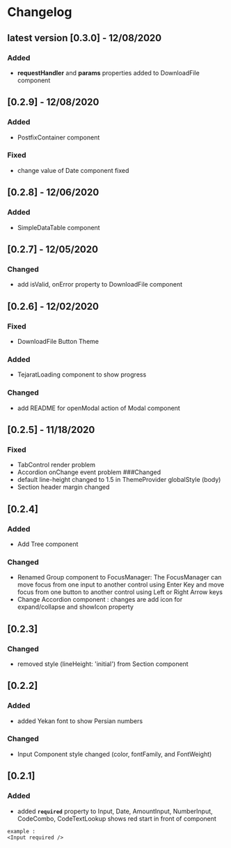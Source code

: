 # Changelog
## latest version [0.3.0] - 12/08/2020
### Added
- **requestHandler** and **params** properties added to DownloadFile component


## [0.2.9] - 12/08/2020
### Added
- PostfixContainer component

### Fixed
- change value of Date component fixed

## [0.2.8] - 12/06/2020
### Added
- SimpleDataTable component

## [0.2.7] - 12/05/2020
### Changed
- add isValid, onError property to DownloadFile component

## [0.2.6] - 12/02/2020
### Fixed
- DownloadFile Button Theme

### Added
- TejaratLoading component to show progress  

### Changed
- add README for openModal action of Modal component

## [0.2.5] - 11/18/2020
### Fixed
- TabControl render problem  
- Accordion onChange event problem
###Changed
- default line-height changed to 1.5 in ThemeProvider globalStyle (body)
- Section header margin changed

## [0.2.4]
### Added
- Add Tree component
### Changed
- Renamed Group component to FocusManager: The FocusManager can move focus from one input to another control using Enter Key and move focus from one button to another control using Left or Right Arrow keys
- Change Accordion component : changes are add icon for expand/collapse and showIcon property
    

## [0.2.3]
### Changed
- removed style (lineHeight: 'initial') from Section component

## [0.2.2]
### Added
- added Yekan font to show Persian numbers
### Changed
- Input Component style changed (color,  fontFamily, and FontWeight)

## [0.2.1]
### Added
- added **`required`** property to Input, Date, AmountInput, NumberInput, CodeCombo, CodeTextLookup
shows red start in front of component
```angular2html
example :
<Input required />

```
 




